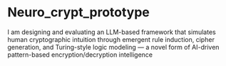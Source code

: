 # Neuro_crypt_prototype
I am designing and evaluating an LLM-based framework that simulates human cryptographic intuition through emergent rule induction, cipher generation, and Turing-style logic modeling — a novel form of AI-driven pattern-based encryption/decryption intelligence
